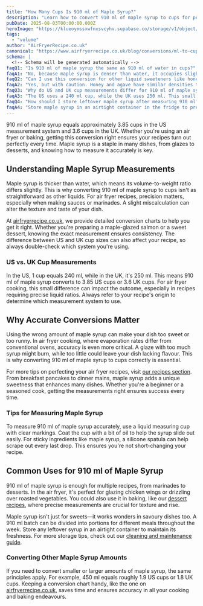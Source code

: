 ```yaml
---
title: "How Many Cups Is 910 ml of Maple Syrup?"
description: "Learn how to convert 910 ml of maple syrup to cups for perfect baking and cooking every time. Quick, accurate, and air fryer-friendly!"
pubDate: 2025-08-03T00:00:00.000Z
heroImage: "https://klueoymssxwfnxsvcyhv.supabase.co/storage/v1/object/public/Shmucket/how-many-cups-is-910-ml-of-maple-syrup.webp"
tags:
  - "volume"
author: "AirFryerRecipe.co.uk"
canonical: "https://www.airfryerrecipe.co.uk/blog/conversions/ml-to-cups/how-many-cups-is-910-ml-of-maple-syrup"
schema: |
  <!-- Schema will be generated automatically -->
faqQ1: "Is 910 ml of maple syrup the same as 910 ml of water in cups?"
faqA1: "No, because maple syrup is denser than water, it occupies slightly less volume per gram. However, for practical purposes, the cup conversion (910 ml to ~3.85 US cups or 3.6 UK cups) remains the same unless precision weighing is required."
faqQ2: "Can I use this conversion for other liquid sweeteners like honey or agave?"
faqA2: "Yes, but with caution. Honey and agave have similar densities to maple syrup, so the conversion is roughly the same. However, slight variations in viscosity might affect measurements in very precise recipes, so adjust as needed."
faqQ3: "Why do US and UK cup measurements differ for 910 ml of maple syrup?"
faqA3: "The US uses a 240 ml cup, while the UK uses 250 ml. This small difference adds up when converting larger amounts like 910 ml. Always check which measurement system your recipe follows to avoid errors."
faqQ4: "How should I store leftover maple syrup after measuring 910 ml?"
faqA4: "Store maple syrup in an airtight container in the fridge to prevent crystallisation. If unopened, it can last for years. For smaller portions, consider freezing in ice cube trays for easy use in future air fryer recipes."
---
```

<p>910 ml of maple syrup equals approximately 3.85 cups in the US measurement system and 3.6 cups in the UK. Whether you're using an air fryer or baking, getting this conversion right ensures your recipes turn out perfectly every time. Maple syrup is a staple in many dishes, from glazes to desserts, and knowing how to measure it accurately is key.</p>

<h2>Understanding Maple Syrup Measurements</h2>
<p>Maple syrup is thicker than water, which means its volume-to-weight ratio differs slightly. This is why converting 910 ml of maple syrup to cups isn't as straightforward as other liquids. For air fryer recipes, precision matters, especially when making sauces or marinades. A slight miscalculation can alter the texture and taste of your dish.</p>
<p>At <a href=https://www.airfryerrecipe.co.uk/air-fryer-conversion-chart>airfryerrecipe.co.uk</a>, we provide detailed conversion charts to help you get it right. Whether you're preparing a maple-glazed salmon or a sweet dessert, knowing the exact measurement ensures consistency. The difference between US and UK cup sizes can also affect your recipe, so always double-check which system you're using.</p>

<h3>US vs. UK Cup Measurements</h3>
<p>In the US, 1 cup equals 240 ml, while in the UK, it's 250 ml. This means 910 ml of maple syrup converts to 3.85 US cups or 3.6 UK cups. For air fryer cooking, this small difference can impact the outcome, especially in recipes requiring precise liquid ratios. Always refer to your recipe's origin to determine which measurement system to use.</p>

<h2>Why Accurate Conversions Matter</h2>
<p>Using the wrong amount of maple syrup can make your dish too sweet or too runny. In air fryer cooking, where evaporation rates differ from conventional ovens, accuracy is even more critical. A glaze with too much syrup might burn, while too little could leave your dish lacking flavour. This is why converting 910 ml of maple syrup to cups correctly is essential.</p>
<p>For more tips on perfecting your air fryer recipes, visit <a href=https://www.airfryerrecipe.co.uk/recipes>our recipes section</a>. From breakfast pancakes to dinner mains, maple syrup adds a unique sweetness that enhances many dishes. Whether you're a beginner or a seasoned cook, getting the measurements right ensures success every time.</p>

<h3>Tips for Measuring Maple Syrup</h3>
<p>To measure 910 ml of maple syrup accurately, use a liquid measuring cup with clear markings. Coat the cup with a bit of oil to help the syrup slide out easily. For sticky ingredients like maple syrup, a silicone spatula can help scrape out every last drop. This ensures you're not short-changing your recipe.</p>

<h2>Common Uses for 910 ml of Maple Syrup</h2>
<p>910 ml of maple syrup is enough for multiple recipes, from marinades to desserts. In the air fryer, it's perfect for glazing chicken wings or drizzling over roasted vegetables. You could also use it in baking, like our <a href=https://www.airfryerrecipe.co.uk/recipe-category/dessert>dessert recipes</a>, where precise measurements are crucial for texture and rise.</p>
<p>Maple syrup isn't just for sweets—it works wonders in savoury dishes too. A 910 ml batch can be divided into portions for different meals throughout the week. Store any leftover syrup in an airtight container to maintain its freshness. For more storage tips, check out our <a href=https://www.airfryerrecipe.co.uk/air-fryer-cleaner>cleaning and maintenance guide</a>.</p>

<h3>Converting Other Maple Syrup Amounts</h3>
<p>If you need to convert smaller or larger amounts of maple syrup, the same principles apply. For example, 450 ml equals roughly 1.9 US cups or 1.8 UK cups. Keeping a conversion chart handy, like the one on <a href=https://www.airfryerrecipe.co.uk>airfryerrecipe.co.uk</a>, saves time and ensures accuracy in all your cooking and baking endeavours.</p>
